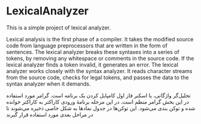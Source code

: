 # LexicalAnalyzer
This is a simple project of lexical analyzer.

Lexical analysis is the first phase of a compiler. It takes the modified source code from language preprocessors that are written in the form of sentences. The lexical analyzer breaks these syntaxes into a series of tokens, by removing any whitespace or comments in the source code.
If the lexical analyzer finds a token invalid, it generates an error. The lexical analyzer works closely with the syntax analyzer. It reads character streams from the source code, checks for legal tokens, and passes the data to the syntax analyzer when it demands.

تحلیل‌گر واژگانی، یا اسکنر فاز اول کامپایل کردن یک برنامه است. گرامر مورد استفاده در این بخش گرامر منظم است. در این مرحله برنامهٔ ورودی کاراکتر به کاراکتر خوانده شده و توکن بندی می‌شود. این توکن‌ها در جدول نمادها به شکل خاصی ذخیره می‌شوند تا در مراحل بعدی مورد استفاده قرار گیرند
